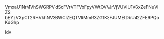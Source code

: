 VmxaU1NrMVhSWGRPVldScFVrVTFVbFpyVWtOVVJrVjVUVlU1VGxZeFNuVlZS
bEYzVXpCT2RHVkhNV3BWClZEQTVRMmR3ZG1KSFJUMEtDbU42ZFE9PQoKdGhp

ldv